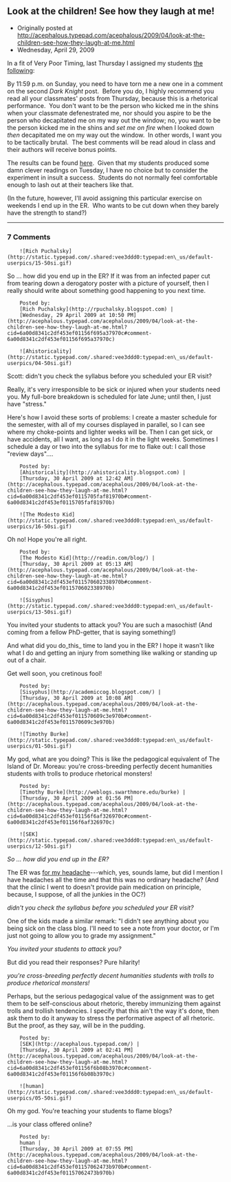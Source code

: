 ## Look at the children!  See how they laugh at me!

 * Originally posted at http://acephalous.typepad.com/acephalous/2009/04/look-at-the-children-see-how-they-laugh-at-me.html
 * Wednesday, April 29, 2009



In a fit of Very Poor Timing, last Thursday I assigned my students [the following](http://acephalous.typepad.com/wr39b/2009/04/for-thursday-23-april-2009-sunday-26-april-2009.html):

By 11:59 p.m. on Sunday, you need to have torn me a new one in a comment on the second _Dark Knight_ post.  Before you do, I
highly recommend you read all your classmates' posts from Thursday,
because this is a rhetorical performance.  You don't want to be the
person who kicked me in the shins when your classmate defenestrated me,
nor should you aspire to be the person who decapitated me on my way out
the window; no, you want to be the person kicked me in the shins and _set me on fire_ when I looked down _then_
decapitated me on my way out the window.  In other words, I want you to
be tactically brutal.  The best comments will be read aloud in class
and their authors will receive bonus points.   

The results can be found [here](http://acephalous.typepad.com/wr39b/2009/04/the-dark-knight-scene-analysis-part-ii-the-fundraiser.html).  Given that my students produced some damn clever readings on Tuesday, I have no choice but to consider the experiment in insult a success.  Students do not normally feel comfortable enough to lash out at their teachers like that.  

(In the future, however, I'll avoid assigning this particular exercise on weekends I end up in the ER.  Who wants to be cut down when they barely have the strength to stand?)

		

* * *

### 7 Comments 

		

                
[]()

	

		![Rich Puchalsky](http://static.typepad.com/.shared:vee3ddd0:typepad:en\_us/default-userpics/15-50si.gif)
	

	

		

So ... how did you end up in the ER?  If it was from an infected paper cut from tearing down a derogatory poster with a picture of yourself, then I really should write about something good happening to you next time.

	

		Posted by:
		[Rich Puchalsky](http://rpuchalsky.blogspot.com) |
		[Wednesday, 29 April 2009 at 10:50 PM](http://acephalous.typepad.com/acephalous/2009/04/look-at-the-children-see-how-they-laugh-at-me.html?cid=6a00d8341c2df453ef01156f695a37970c#comment-6a00d8341c2df453ef01156f695a37970c)

[]()

	

		![Ahistoricality](http://static.typepad.com/.shared:vee3ddd0:typepad:en\_us/default-userpics/04-50si.gif)
	

	

		

Scott: didn't you check the syllabus before you scheduled your ER visit?

Really, it's very irresponsible to be sick or injured when your students need you. My full-bore breakdown is scheduled for late June; until then, I just have "stress."

Here's how I avoid these sorts of problems: I create a master schedule for the semester, with all of my courses displayed in parallel, so I can see where my choke-points and lighter weeks will be. Then I can get sick, or have accidents, all I want, as long as I do it in the light weeks. Sometimes I schedule a day or two into the syllabus for me to flake out: I call those "review days"....

	

		Posted by:
		[Ahistoricality](http://ahistoricality.blogspot.com) |
		[Thursday, 30 April 2009 at 12:42 AM](http://acephalous.typepad.com/acephalous/2009/04/look-at-the-children-see-how-they-laugh-at-me.html?cid=6a00d8341c2df453ef0115705faf81970b#comment-6a00d8341c2df453ef0115705faf81970b)

[]()

	

		![The Modesto Kid](http://static.typepad.com/.shared:vee3ddd0:typepad:en\_us/default-userpics/16-50si.gif)
	

	

		

Oh no! Hope you're all right.

	

		Posted by:
		[The Modesto Kid](http://readin.com/blog/) |
		[Thursday, 30 April 2009 at 05:13 AM](http://acephalous.typepad.com/acephalous/2009/04/look-at-the-children-see-how-they-laugh-at-me.html?cid=6a00d8341c2df453ef011570602338970b#comment-6a00d8341c2df453ef011570602338970b)

[]()

	

		![Sisyphus](http://static.typepad.com/.shared:vee3ddd0:typepad:en\_us/default-userpics/13-50si.gif)
	

	

		

You invited your students to attack you? You are such a masochist! (And coming from a fellow PhD-getter, that is saying something!)

And what did you do\_this\_ time to land you in the ER? I hope it wasn't like what I do and getting an injury from something like walking or standing up out of a chair.

Get well soon, you cretinous fool!

	

		Posted by:
		[Sisyphus](http://academiccog.blogspot.com/) |
		[Thursday, 30 April 2009 at 10:08 AM](http://acephalous.typepad.com/acephalous/2009/04/look-at-the-children-see-how-they-laugh-at-me.html?cid=6a00d8341c2df453ef011570609c3e970b#comment-6a00d8341c2df453ef011570609c3e970b)

[]()

	

		![Timothy Burke](http://static.typepad.com/.shared:vee3ddd0:typepad:en\_us/default-userpics/01-50si.gif)
	

	

		

My god, what are you doing? This is like the pedagogical equivalent of The Island of Dr. Moreau: you're cross-breeding perfectly decent humanities students with trolls to produce rhetorical monsters!

	

		Posted by:
		[Timothy Burke](http://weblogs.swarthmore.edu/burke) |
		[Thursday, 30 April 2009 at 01:56 PM](http://acephalous.typepad.com/acephalous/2009/04/look-at-the-children-see-how-they-laugh-at-me.html?cid=6a00d8341c2df453ef01156f6af326970c#comment-6a00d8341c2df453ef01156f6af326970c)

[]()

	

		![SEK](http://static.typepad.com/.shared:vee3ddd0:typepad:en\_us/default-userpics/12-50si.gif)
	

	

		

_So ... how did you end up in the ER?_ 

The ER was [for my headache](http://acephalous.typepad.com/acephalous/2009/04/la-noche-oscura-del-seno-frontal.html)---which, yes, sounds lame, but did I mention I have headaches all the time and that this was no ordinary headache?  (And that the clinic I went to doesn't provide pain medication on principle, because, I suppose, of all the junkies in the OC?)

_didn't you check the syllabus before you scheduled your ER visit?_

One of the kids made a similar remark: "I didn't see anything about you being sick on the class blog.  I'll need to see a note from your doctor, or I'm just not going to allow you to grade my assignment."

_You invited your students to attack you?_ 

But did you read their responses?  Pure hilarity!

_you're cross-breeding perfectly decent humanities students with trolls to produce rhetorical monsters!_

Perhaps, but the serious pedagogical value of the assignment was to get them to be self-conscious about rhetoric, thereby immunizing them against trolls and trollish tendencies.  I specify that this ain't the way it's done, then ask them to do it anyway to stress the performative aspect of all rhetoric.  But the proof, as they say, will be in the pudding.

	

		Posted by:
		[SEK](http://acephalous.typepad.com/) |
		[Thursday, 30 April 2009 at 02:41 PM](http://acephalous.typepad.com/acephalous/2009/04/look-at-the-children-see-how-they-laugh-at-me.html?cid=6a00d8341c2df453ef01156f6b08b3970c#comment-6a00d8341c2df453ef01156f6b08b3970c)

[]()

	

		![human](http://static.typepad.com/.shared:vee3ddd0:typepad:en\_us/default-userpics/05-50si.gif)
	

	

		

Oh my god.  You're teaching your students to flame blogs?

...is your class offered online?

	

		Posted by:
		human |
		[Thursday, 30 April 2009 at 07:55 PM](http://acephalous.typepad.com/acephalous/2009/04/look-at-the-children-see-how-they-laugh-at-me.html?cid=6a00d8341c2df453ef01157062473b970b#comment-6a00d8341c2df453ef01157062473b970b)

		

        